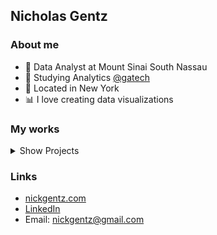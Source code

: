 ## Nicholas Gentz <br>
<!-- --- -->
### About me
- 🏥 Data Analyst at Mount Sinai South Nassau 
- 🐝 Studying Analytics [@gatech](https://github.com/gatech)
- 🍎 Located in New York
- 📊 I love creating data visualizations


### My works
<details>
<summary>Show Projects</summary>

| Project | Description | Link |
|----------|--------------|------|
| MTA EDA & ML | NYC Subway ridership analysis and prediction model | [GitHub](https://github.com/nGentz/Subway-Data-Analysis/blob/main/mta_analysis_nb.ipynb) |
| Monte Carlo Newsvendor | Implementing Monte Carlo with the Newsvendor Problem | [GitHub](..) |
| MoMA Dasboard | Tableau dashboard to visualize the MoMA's collection | [Tableau](https://public.tableau.com/app/profile/nicholas.gentz/viz/MomaDataVisualization/Dashboard) |
| Nextra Starter | Open-source portfolio blog starter |  [GitHub](https://github.com/nGentz/nextra-portfolio-blog-starter) |
</details>


### Links
- [nickgentz.com](https://www.nickgentz.com/)
- [LinkedIn](https://www.linkedin.com/in/nickgentz/)
- Email: nickgentz@gmail.com

<!--
**nGentz/nGentz** is a ✨ _special_ ✨ repository because its `README.md` (this file) appears on your GitHub profile.

Here are some ideas to get you started:

- 🔭 I’m currently working on ...
- 🌱 I’m currently learning ...
- 👯 I’m looking to collaborate on ...
- 🤔 I’m looking for help with ...
- 💬 Ask me about ...
- 📫 How to reach me: ...
- 😄 Pronouns: ...
- ⚡ Fun fact: ...
-->
